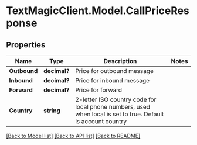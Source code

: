 # TextMagicClient.Model.CallPriceResponse
## Properties

Name | Type | Description | Notes
------------ | ------------- | ------------- | -------------
**Outbound** | **decimal?** | Price for outbound message | 
**Inbound** | **decimal?** | Price for inbound message | 
**Forward** | **decimal?** | Price for forward | 
**Country** | **string** | 2-letter ISO country code for local phone numbers, used when local is  set to true. Default is account country | 

[[Back to Model list]](../README.md#documentation-for-models) [[Back to API list]](../README.md#documentation-for-api-endpoints) [[Back to README]](../README.md)

